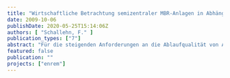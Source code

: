 ```yaml
---
title: "Wirtschaftliche Betrachtung semizentraler MBR-Anlagen in Abhängigkeit von den Reinigungszielen."
date: 2009-10-06
publishDate: 2020-05-25T15:14:06Z
authors: [ "Schallehn, F." ]
publication_types: ["7"]
abstract: "Für die steigenden Anforderungen an die Ablaufqualität von Abwasserreinigungsanlagen sind Membranbelebungsanlagen (MBR-Anlagen) durch ihre hohen Reinigungsleistungen bezüglich den Nährstoffen wie Phosphor und Stickstoff sowie die Zurückhaltung von Bakterien eine geeignete Lösung. Ziel dieser Untersuchung war es, auf der Grundlage zweier in Berlin mit kommunalem Abwasser betriebenen MBR-Anlagen die Kosten semizentraler MBRAnlagen in Abhängigkeit von ihrer Größe und ihrer Reinigungsleistung zu vergleichen. Es handelt sich bei diesen Anlagen um eine Demonstrationsanlage für 130 EW und eine Pilotanlage für 50 EW, wobei sich die Technisierungsgrade und Reinigungsziele der beiden Anlagen stark unterscheiden. Ein Upscaling machte den Vergleich zwischen MBR-Anlagen mit Größen von 50 bis 5.000 EW möglich. Die Investitionskosten wurden anhand der einzelnen Anlagenteile aufgegliedert und für größere Anlagen mit Hilfe der Kapazitätsmethode abgeschätzt. In die Betrachtung der Betriebskosten gingen Personal-, Schlammentsorgungs-, Energie- und Chemikalienkosten sowie die Kosten für Wartung und Instandhaltung und die Abwasserabgabe ein. Aus den ermittelten Investitions- und Betriebskosten wurden mit einer dynamischen Kostenvergleichsrechnung die durchschnittlichen Jahreskosten berechnet. Um die Reinigungsleistung zu bewerten, wurde eine Einteilung in Reinigungsklassen mit unterschiedlichen Eliminationsraten für den chemischen Sauerstoffbedarf, Stickstoff und Phosphor vorgenommen, in die die MBR-Anlagen eingeordnet wurden. Die Untersuchung ergab, dass die vergleichsweise hohen spezifischen Kosten der betriebenen Anlagen mit zunehmender Anlagengröße stark abfallen. Sie sinken bei einer Anlagengröße von 1.000 EW auf ca. 2 €/m³. Die Erreichung einer hohen Ablaufgüte kann durch unterschiedliche Technologien erzielt werden. Es ist dafür bei den untersuchten MBR-Anlagen ein hoher Chemikalienaufwand oder ein hoher Energieaufwand nötig."
featured: false
publication: ""
projects: ["enrem"]
---
```


